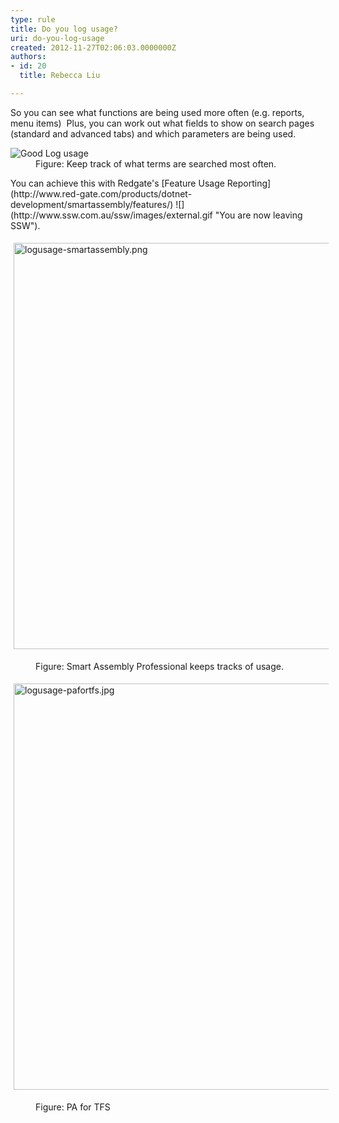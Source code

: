 ```yaml
---
type: rule
title: Do you log usage?
uri: do-you-log-usage
created: 2012-11-27T02:06:03.0000000Z
authors:
- id: 20
  title: Rebecca Liu

---
```


 
So you can see what functions are being used more often (e.g. reports, menu items)
   ​
Plus, you can work out what fields to show on search pages (standard and advanced tabs) and which parameters are being used.
<dl class="image"><dt><img alt="Good Log usage" src="http&#58;//www.ssw.com.au/ssw/Standards/Rules/Images/GoodLogUsage.png"></dt>
<dd>Figure&#58; Keep track of what terms are searched most often.</dd></dl>
You can achieve this with Redgate's [Feature Usage Reporting](http&#58;//www.red-gate.com/products/dotnet-development/smartassembly/features/) ![](http&#58;//www.ssw.com.au/ssw/images/external.gif "You are now leaving SSW").
<dl class="ssw15-rteElement-ImageArea"><img alt="logusage-smartassembly.png" src="/PublishingImages/logusage-smartassembly.png" style="margin&#58;5px;width&#58;650px;"></dl><dd class="ssw15-rteElement-FigureNormal">Figure&#58; Smart Assembly Professional keeps tracks of usage.</dd><dl class="ssw15-rteElement-ImageArea"><img alt="logusage-pafortfs.jpg" src="/PublishingImages/logusage-pafortfs.jpg" style="margin&#58;5px;width&#58;650px;"></dl><dd class="ssw15-rteElement-FigureNormal">Figure&#58; PA for TFS<br></dd>

